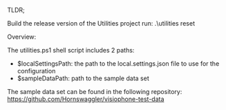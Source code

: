 ﻿TLDR;

Build the release version of the Utilities project
run:
   .\utilities reset


Overview:

The utilities.ps1 shell script includes 2 paths:
   - $localSettingsPath: the path to the local.settings.json file to use for the configuration
   - $sampleDataPath: path to the sample data set

The sample data set can be found in the following repository: https://github.com/Hornswaggler/visiophone-test-data